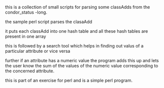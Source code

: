 this is a collection of small scripts for parsing some classAdds 
from the condor_status -long.

the sample perl script parses the clasaAdd 

it puts each classAdd into one hash table and all these hash tables are present in one array

this is followed by a search tool which helps in finding out valus of a particular attribute
or vice versa

further if an attribute has a numeric value
the program adds this up and lets the user know the sum of the values of the numeric value 
corresponding to the concerned attribute.

this is part of an exercise
for perl
and is a simple perl program.
